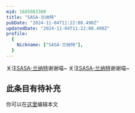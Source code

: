 ```yaml
---
mid: 1685083300
title: "SASA-兰纳特"
pubDate: "2024-11-04T11:22:08.490Z"
updatedDate: "2024-11-04T11:22:08.490Z"
profile:
  {
    Nickname: ["SASA-兰纳特"],
  }
---
```


关注[SASA-兰纳特](https://space.bilibili.com/1685083300)谢谢喵~ 关注[SASA-兰纳特](https://space.bilibili.com/1685083300)谢谢喵~

## 此条目有待补充
你可以在[这里](https://github.com/Yuhanawa/VTuber.ICU-Content/edit/master/v/SASA-兰纳特/index.md)编辑本文
